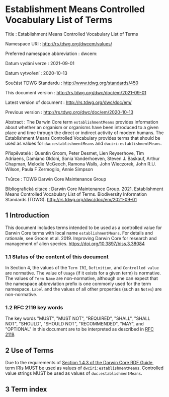 # Establishment Means Controlled Vocabulary List of Terms

Title
: Establishment Means Controlled Vocabulary List of Terms

Namespace URI
: <http://rs.tdwg.org/dwcem/values/>

Preferred namespace abbreviation
: dwcem:

Datum vydání verze
: 2021-09-01

Datum vytvoření
: 2020-10-13

Součást TDWG Standardu
: <http://www.tdwg.org/standards/450>

This document version
: <http://rs.tdwg.org/dwc/doc/em/2021-09-01>

Latest version of document
: <http://rs.tdwg.org/dwc/doc/em/>

Previous version
: <http://rs.tdwg.org/dwc/doc/em/2020-10-13>

Abstract
: The Darwin Core term `establishmentMeans` provides information about whether an organism or organisms have been introduced to a given place and time through the direct or indirect activity of modern humans. The Establishment Means Controlled Vocabulary provides terms that should be used as values for `dwc:establishmentMeans` and `dwciri:establishmentMeans`.

Přispěvatelé
: Quentin Groom, Peter Desmet, Lien Reyserhove, Tim Adriaens, Damiano Oldoni, Sonia Vanderhoeven, Steven J. Baskauf, Arthur Chapman, Melodie McGeoch, Ramona Walls, John Wieczorek, John R.U. Wilson, Paula F Zermoglio, Annie Simpson

Tvůrce
: TDWG Darwin Core Maintenance Group

Bibliografická citace
: Darwin Core Maintenance Group. 2021. Establishment Means Controlled Vocabulary List of Terms. Biodiversity Information Standards (TDWG). <http://rs.tdwg.org/dwc/doc/em/2021-09-01>

## 1 Introduction

This document includes terms intended to be used as a controlled value for Darwin Core terms with local name `establishmentMeans`. For details and rationale, see Groom et al. 2019. Improving Darwin Core for research and management of alien species. <https://doi.org/10.3897/biss.3.38084>

### 1.1 Status of the content of this document

In Section 4, the values of the `Term IRI`, `Definition`, and `Controlled value` are normative. The value of `Usage` (if it exists for a given term) is normative.  The values of `Term Name` are non-normative, although one can expect that the namespace abbreviation prefix is one commonly used for the term namespace.  `Label` and the values of all other properties (such as `Notes`) are non-normative.

### 1.2 RFC 2119 key words

The key words "MUST", "MUST NOT", "REQUIRED", "SHALL", "SHALL NOT", "SHOULD", "SHOULD NOT", "RECOMMENDED", "MAY", and "OPTIONAL" in this document are to be interpreted as described in [RFC 2119](https://tools.ietf.org/html/rfc2119).

## 2 Use of Terms

Due to the requirements of [Section 1.4.3 of the Darwin Core RDF Guide](https://dwc.tdwg.org/rdf/#143-use-of-darwin-core-terms-in-rdf-normative), term IRIs MUST be used as values of `dwciri:establishmentMeans`. Controlled value strings MUST be used as values of `dwc:establishmentMeans`.

## 3 Term index
